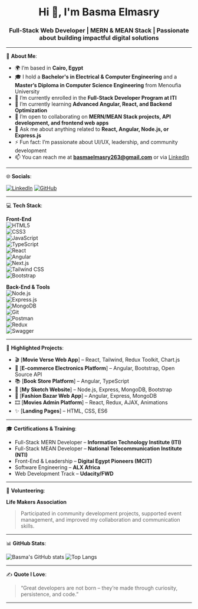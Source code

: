 <h1 align="center">Hi 👋, I'm Basma Elmasry</h1>
<h3 align="center">Full-Stack Web Developer | MERN & MEAN Stack | Passionate about building impactful digital solutions</h3>

---

💫 **About Me**:

- 🌍 I’m based in **Cairo, Egypt**
- 🎓 I hold a **Bachelor's in Electrical & Computer Engineering** and a **Master’s Diploma in Computer Science Engineering** from Menoufia University
- 🚀 I’m currently enrolled in the **Full-Stack Developer Program at ITI**
- 🧠 I’m currently learning **Advanced Angular, React, and Backend Optimization**
- 🤝 I’m open to collaborating on **MERN/MEAN Stack projects, API development, and frontend web apps**
- 💬 Ask me about anything related to **React, Angular, Node.js, or Express.js**
- ⚡ Fun fact: I’m passionate about UI/UX, leadership, and community development
- 📫 You can reach me at **basmaelmasry263@gmail.com** or via [LinkedIn](https://linkedin.com/in/your-link)

---

🌐 **Socials**:

[![LinkedIn](https://img.shields.io/badge/-LinkedIn-blue?logo=linkedin&style=for-the-badge)](https://linkedin.com/in/your-link)
[![GitHub](https://img.shields.io/badge/-GitHub-black?logo=github&style=for-the-badge)](https://github.com/your-github-username)

---

💻 **Tech Stack**:

**Front-End**  
![HTML5](https://img.shields.io/badge/HTML5-E34F26?style=flat&logo=html5&logoColor=white)  
![CSS3](https://img.shields.io/badge/CSS3-1572B6?style=flat&logo=css3&logoColor=white)  
![JavaScript](https://img.shields.io/badge/JavaScript-F7DF1E?style=flat&logo=javascript&logoColor=black)  
![TypeScript](https://img.shields.io/badge/TypeScript-007ACC?style=flat&logo=typescript&logoColor=white)  
![React](https://img.shields.io/badge/React-61DAFB?style=flat&logo=react&logoColor=black)  
![Angular](https://img.shields.io/badge/Angular-DD0031?style=flat&logo=angular&logoColor=white)  
![Next.js](https://img.shields.io/badge/Next.js-000000?style=flat&logo=nextdotjs&logoColor=white)  
![Tailwind CSS](https://img.shields.io/badge/TailwindCSS-38B2AC?style=flat&logo=tailwind-css&logoColor=white)  
![Bootstrap](https://img.shields.io/badge/Bootstrap-563D7C?style=flat&logo=bootstrap&logoColor=white)

**Back-End & Tools**  
![Node.js](https://img.shields.io/badge/Node.js-339933?style=flat&logo=nodedotjs&logoColor=white)  
![Express.js](https://img.shields.io/badge/Express.js-000000?style=flat&logo=express&logoColor=white)  
![MongoDB](https://img.shields.io/badge/MongoDB-47A248?style=flat&logo=mongodb&logoColor=white)  
![Git](https://img.shields.io/badge/Git-F05032?style=flat&logo=git&logoColor=white)  
![Postman](https://img.shields.io/badge/Postman-FF6C37?style=flat&logo=postman&logoColor=white)  
![Redux](https://img.shields.io/badge/Redux-764ABC?style=flat&logo=redux&logoColor=white)  
![Swagger](https://img.shields.io/badge/Swagger-85EA2D?style=flat&logo=swagger&logoColor=black)

---

📌 **Highlighted Projects**:

- 🎬 [**Movie Verse Web App**] – React, Tailwind, Redux Toolkit, Chart.js  
- 🛒 [**E-commerce Electronics Platform**] – Angular, Bootstrap, Open Source API  
- 📚 [**Book Store Platform**] – Angular, TypeScript  
- 💼 [**My Sketch Website**] – Node.js, Express, MongoDB, Bootstrap  
- 👗 [**Fashion Bazar Web App**] – Angular, Express, MongoDB  
- 🎞️ [**Movies Admin Platform**] – React, Redux, AJAX, Animations  
- ✨ [**Landing Pages**] – HTML, CSS, ES6

---

🎓 **Certifications & Training**:

- Full-Stack MERN Developer – **Information Technology Institute (ITI)**
- Full-Stack MEAN Developer – **National Telecommunication Institute (NTI)**
- Front-End & Leadership – **Digital Egypt Pioneers (MCIT)**
- Software Engineering – **ALX Africa**
- Web Development Track – **Udacity/FWD**

---

🤝 **Volunteering**:

**Life Makers Association**  
> Participated in community development projects, supported event management, and improved my collaboration and communication skills.

---

📊 **GitHub Stats**:

![Basma's GitHub stats](https://github-readme-stats.vercel.app/api?username=your-github-username&show_icons=true&theme=default)
![Top Langs](https://github-readme-stats.vercel.app/api/top-langs/?username=your-github-username&layout=compact)

---

✍️ **Quote I Love**:

> “Great developers are not born – they’re made through curiosity, persistence, and code.”

---

